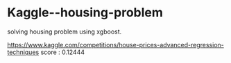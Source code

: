 # Kaggle--housing-problem
solving housing problem using xgboost.


https://www.kaggle.com/competitions/house-prices-advanced-regression-techniques
score : 0.12444
